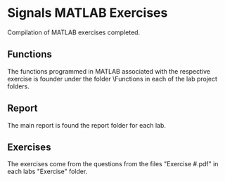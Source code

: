 # Signals MATLAB Exercises

Compilation of MATLAB exercises completed.

## Functions

The functions programmed in MATLAB associated with the respective exercise is founder under the folder \Functions in each of the lab project folders.

## Report

The main report is found the report folder for each lab.

## Exercises

The exercises come from the questions from the files "Exercise #.pdf" in each labs "Exercise" folder. 



